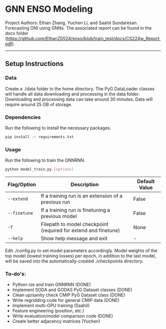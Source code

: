 # GNN ENSO Modeling
Project Authors: Ethan Zhang, Yuchen Li, and Saahil Sundaresan. Forecasting ONI using GNNs.
The associated report can be found in the docs folder (https://github.com/EthanZ0524/enso/blob/train_test/docs/CS224w_Report.pdf).

--------------------

## Setup Instructions
### Data
Create a ./data folder in the home directory. The PyG DataLoader classes will handle all data downloading and processing in the data folder. Downloading and processing data can take around 30 minutes. Data will require around 25 GB of storage.

### Dependencies
Run the following to install the necessary packages.
```sh
pip install -r requirements.txt
```

### Usage
Run the following to train the GNNRNN.
```sh
python model_train.py [options]
```

| Flag/Option      | Description                                               | Default Value   |
|------------------|-----------------------------------------------------------------|-----------------|
| `--extend`       | If a training run is an extension of a previous run             | False           |
| `--finetune`     | If a training run is finetuning a previous model                | False           |
| `-f`             | Filepath to model checkpoint (required for extend and finetune) | None            |
| `--help`         | Show help message and exit                                      | -               |


Edit ./config.py to set model parameters accordingly. Model weights of the top model (lowest training losses) per epoch, in addition to the last model, will be saved into the automatically-created ./checkpoints directory.

### To-do's:
- Python-ize and train GNNRNN (DONE)
- Implement SODA and GODAS PyG Dataset classes (DONE)
- Clean up/sanity check CMIP PyG Dataset class (DONE)
- Write regridding code for general CMIP data (DONE)
- Implement multi-GPU training (Saahil)
- Feature engineering (position, etc.)
- Write evaluation/model comparison code (DONE)
- Create better adjacency matrices (Yuchen)

